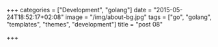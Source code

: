 +++
categories = ["Development", "golang"]
date = "2015-05-24T18:52:17+02:08"
image = "/img/about-bg.jpg"
tags = ["go", "golang", "templates", "themes", "development"]
title = "post 08"

+++

